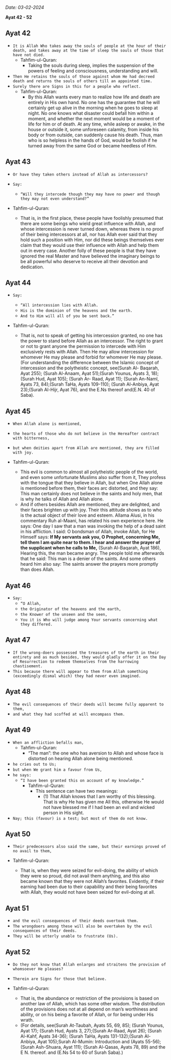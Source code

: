 *Date: 03-02-2024*

**Ayat 42 - 52**

## Ayat 42

- `It is Allah Who takes away the souls of people at the hour of their death, and takes away at the time of sleep the souls of those that have not died.`
  - Tahfim-ul-Quran:
    - Taking the souls during sleep, implies the suspension of the powers of feeling and consciousness, understanding and will.
- `Then He retains the souls of those against whom He had decreed death and returns the souls of others till an appointed time.`
- `Surely there are Signs in this for a people who reflect.`
  - Tahfim-ul-Quran:
    - By this Allah wants every man to realize how life and death are entirely in His own hand. No one has the guarantee that he will certainly get up alive in the morning when he goes to sleep at night. No one knows what disaster could befall him within a moment, and whether the next moment would be a moment of life for him or of death. At any time, while asleep or awake, in the house or outside it, some unforeseen calamity, from inside his body or from outside, can suddenly cause his death. Thus, man who is so helpless in the hands of God, would be foolish if he turned away from the same God or became heedless of Him.

## Ayat 43

- `Or have they taken others instead of Allah as intercessors?`
- `Say:`
  - `“Will they intercede though they may have no power and though they may not even understand?”`

- Tahfim-ul-Quran:
  - That is, in the first place, these people have foolishly presumed that there are some beings who wield great influence with Allah, and whose intercession is never turned down, whereas there is no proof of their being intercessors at all, nor has Allah ever said that they hold such a position with Him, nor did these beings themselves ever claim that they would use their influence with Allah and help them out in every case. Another folly of these people is that they have ignored the real Master and have believed the imaginary beings to be all powerful who deserve to receive all their devotion and dedication.

## Ayat 44

- `Say:`
  - `“All intercession lies with Allah.`
  - `His is the dominion of the heavens and the earth.`
  - `And to Him will all of you be sent back.”`

- Tahfim-ul-Quran:
  - That is, not to speak of getting his intercession granted, no one has the power to stand before Allah as an intercessor. The right to grant or not to grant anyone the permission to intercede with Him exclusively rests with Allah. Then He may allow intercession for whomever He may please and forbid for whomever He may please. (For understanding the difference between the Islamic concept of intercession and the polytheistic concept, see(Surah Al- Baqarah, Ayat 255); (Surah Al-Anaam, Ayat 51);(Surah Younus, Ayats 3, 18); (Surah Hud, Ayat 105); (Surah Ar- Raad, Ayat 11); (Surah An-Naml, Ayats 73, 84);(Surah TaHa, Ayats 109-110); (Surah Al-Anbiya, Ayat 23);(Surah Al-Hijr, Ayat 76), and the E.Ns thereof and(E.N. 40 of Saba).

## Ayat 45

- `When Allah alone is mentioned,`
- `the hearts of those who do not believe in the Hereafter contract with bitterness,`
- `but when deities apart from Allah are mentioned, they are filled with joy.`

- Tahfim-ul-Quran:
  - This evil is common to almost all polytheistic people of the world, and even some unfortunate Muslims also suffer from it, They profess with the tongue that they believe in Allah, but when One Allah alone is mentioned before them, their faces arc distorted, and they say: This man certainly does not believe in the saints and holy men, that is why he talks of Allah and Allah alone.
  - And if others besides Allah are mentioned, they are delighted, and their faces brighten up with joy. Their this attitude shows as to who is the actual object of their love and esteem. Allama Alusi, in his commentary Ruh al-Maani, has related his own experience here. He says: One day I saw that a man was invoking the help of a dead saint in his affliction. I said: O bondsman of Allah, invoke Allah, for He Himself says: **If My servants ask you, O Prophet, concerning Me, tell them I am quite near to them. I hear and answer the prayer of the supplicant when he calls to Me,** (Surah Al-Baqarah, Ayat 186), Hearing this, the man became angry. The people told me afterwards that he said: This man is a denier of the saints. And some others heard him also say: The saints answer the prayers more promptly than does Allah.

## Ayat 46

- `Say:`
  - `“O Allah,`
  - `the Originator of the heavens and the earth,`
  - `the Knower of the unseen and the seen,`
  - `You it is Who will judge among Your servants concerning what they differed.`

## Ayat 47

- `If the wrong-doers possessed the treasures of the earth in their entirety and as much besides, they would gladly offer it on the Day of Resurrection to redeem themselves from the harrowing chastisement.`
- `This because there will appear to them from Allah something (exceedingly dismal which) they had never even imagined.`

## Ayat 48

- `The evil consequences of their deeds will become fully apparent to them,`
- `and what they had scoffed at will encompass them.`

## Ayat 49

- `When an affliction befalls man,`
  - Tahfim-ul-Quran:
    - “The man”: the one who has aversion to Allah and whose face is distorted on hearing Allah alone being mentioned.
- `he cries out to Us;`
- `but when We grant him a favour from Us,`
- `he says:`
  - `“I have been granted this on account of my knowledge.”`
    - Tahfim-ul-Quran:
      - This sentence can have two meanings:
        - (1) That Allah knows that I am worthy of this blessing. That is why He has given me All this, otherwise He would not have blessed me if I had been an evil and wicked person in His sight.
- `Nay; this (favour) is a test; but most of them do not know.`

## Ayat 50

- `Their predecessors also said the same, but their earnings proved of no avail to them,`

- Tahfim-ul-Quran:
  - That is, when they were seized for evil-doing, the ability of which they were so proud, did not avail them anything, and this also became known that they were not Allah’s favorites. Evidently, if their earning had been due to their capability and their being favorites with Allah, they would not have been seized for evil-doing at all.

## Ayat 51

- `and the evil consequences of their deeds overtook them.`
- `The wrongdoers among these will also be overtaken by the evil consequences of their deeds.`
- `They will be utterly unable to frustrate (Us).`

## Ayat 52

- `Do they not know that Allah enlarges and straitens the provision of whomsoever He pleases?`
- `Therein are Signs for those that believe.`

- Tahfim-ul-Quran:
  - That is, the abundance or restriction of the provisions is based on another law of Allah, which has some other wisdom. The distribution of the provisions does not at all depend on man’s worthiness and ability, or on his being a favorite of Allah, or for being under His wrath.
  - (For details, see(Surah At-Taubah, Ayats 55, 69, 85); (Surah Younus, Ayat 17); (Surah Hud, Ayats 3, 27);(Surah Ar-Raad, Ayat 26); (Surah Al-Kahf, Ayats 34-36); (Surah TaHa, Ayats 131-132);(Surah Al-Anbiya, Ayat 105);Surah Al-Mumin: Introduction and (Ayats 55-56); (Surah Ash-Shuara, Ayat 111); (Surah Al-Qasas, Ayats 78, 89) and the E N. thereof. and (E.Ns 54 to 60 of Surah Saba).)